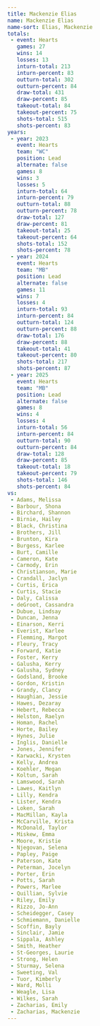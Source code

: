 ```yaml
---
title: Mackenzie Elias
name: Mackenzie Elias
name-sort: Elias, Mackenzie
totals:
 - event: Hearts
   games: 27
   wins: 14
   losses: 13
   inturn-total: 213
   inturn-percent: 83
   outturn-total: 302
   outturn-percent: 84
   draw-total: 431
   draw-percent: 85
   takeout-total: 84
   takeout-percent: 75
   shots-total: 515
   shots-percent: 83
years:
 - year: 2023
   event: Hearts
   team: "WC"
   position: Lead
   alternate: false
   games: 8
   wins: 3
   losses: 5
   inturn-total: 64
   inturn-percent: 79
   outturn-total: 88
   outturn-percent: 78
   draw-total: 127
   draw-percent: 81
   takeout-total: 25
   takeout-percent: 64
   shots-total: 152
   shots-percent: 78
 - year: 2024
   event: Hearts
   team: "MB"
   position: Lead
   alternate: false
   games: 11
   wins: 7
   losses: 4
   inturn-total: 93
   inturn-percent: 84
   outturn-total: 124
   outturn-percent: 88
   draw-total: 176
   draw-percent: 88
   takeout-total: 41
   takeout-percent: 80
   shots-total: 217
   shots-percent: 87
 - year: 2025
   event: Hearts
   team: "MB"
   position: Lead
   alternate: false
   games: 8
   wins: 4
   losses: 4
   inturn-total: 56
   inturn-percent: 84
   outturn-total: 90
   outturn-percent: 84
   draw-total: 128
   draw-percent: 85
   takeout-total: 18
   takeout-percent: 79
   shots-total: 146
   shots-percent: 84
vs:
 - Adams, Melissa
 - Barbour, Shona
 - Birchard, Shannon
 - Birnie, Hailey
 - Black, Christina
 - Brothers, Jill
 - Brunton, Kira
 - Burgess, Karlee
 - Burt, Camille
 - Cameron, Kate
 - Carmody, Erin
 - Christianson, Marie
 - Crandall, Jaclyn
 - Curtis, Erica
 - Curtis, Stacie
 - Daly, Calissa
 - deGroot, Cassandra
 - Dubue, Lindsay
 - Duncan, Jenna
 - Einarson, Kerri
 - Everist, Karlee
 - Flemming, Margot
 - Fleury, Tracy
 - Forward, Katie
 - Foster, Kerry
 - Galusha, Kerry
 - Galusha, Sydney
 - Godsland, Brooke
 - Gordon, Kristin
 - Grandy, Clancy
 - Haughian, Jessie
 - Hawes, Dezaray
 - Hebert, Rebecca
 - Helston, Raelyn
 - Homan, Rachel
 - Horte, Bailey
 - Hynes, Julie
 - Inglis, Danielle
 - Jones, Jennifer
 - Karwacki, Krysten
 - Kelly, Andrea
 - Koehler, Megan
 - Koltun, Sarah
 - Lamswood, Sarah
 - Lawes, Kaitlyn
 - Lilly, Kendra
 - Lister, Kendra
 - Loken, Sarah
 - MacMillan, Kayla
 - McCarville, Krista
 - McDonald, Taylor
 - Miskew, Emma
 - Moore, Kristie
 - Njegovan, Selena
 - Papley, Paige
 - Paterson, Kate
 - Peterman, Jocelyn
 - Porter, Erin
 - Potts, Sarah
 - Powers, Marlee
 - Quillian, Sylvie
 - Riley, Emily
 - Rizzo, Jo-Ann
 - Scheidegger, Casey
 - Schmiemann, Danielle
 - Scoffin, Bayly
 - Sinclair, Jamie
 - Sippala, Ashley
 - Smith, Heather
 - St-Georges, Laurie
 - Strong, Helen
 - Sturmay, Selena
 - Sweeting, Val
 - Tuor, Kimberly
 - Ward, Molli
 - Weagle, Lisa
 - Wilkes, Sarah
 - Zacharias, Emily
 - Zacharias, Mackenzie
---
```

